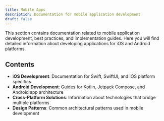 ```yaml
---
title: Mobile Apps
description: Documentation for mobile application development
draft: false
---
```


This section contains documentation related to mobile application development, best practices, and implementation guides. Here you will find detailed information about developing applications for iOS and Android platforms.

## Contents

- **iOS Development**: Documentation for Swift, SwiftUI, and iOS platform specifics
- **Android Development**: Guides for Kotlin, Jetpack Compose, and Android app architecture
- **Cross-Platform Solutions**: Information about technologies that bridge multiple platforms
- **Design Patterns**: Common architectural patterns used in mobile development